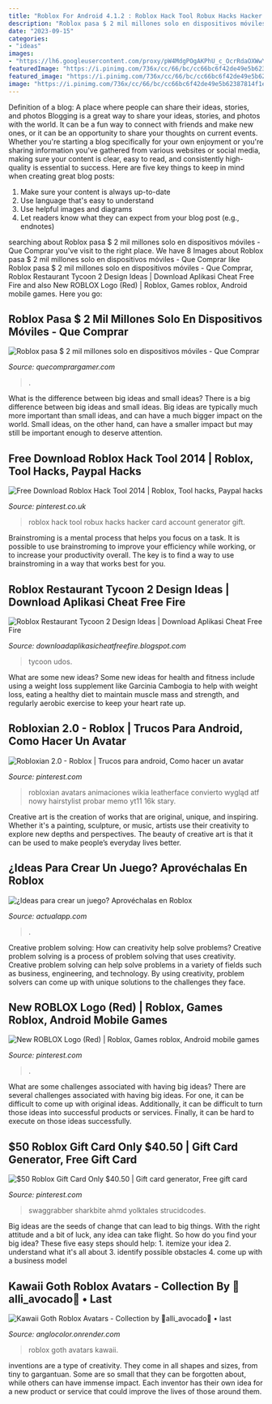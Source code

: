 ```yaml
---
title: "Roblox For Android 4.1.2 : Roblox Hack Tool Robux Hacks Hacker Card Account Generator Gift"
description: "Roblox pasa $ 2 mil millones solo en dispositivos móviles"
date: "2023-09-15"
categories:
- "ideas"
images:
- "https://lh6.googleusercontent.com/proxy/pW4MdgPOgAKPhU_c_OcrRdaOXWwYz6ZG4iWq_bNQCqyXVRwks8V_Tw5s578eRnFomTzO=w1200-h630-p-k-no-nu"
featuredImage: "https://i.pinimg.com/736x/cc/66/bc/cc66bc6f42de49e5b62387814f1e300a.jpg"
featured_image: "https://i.pinimg.com/736x/cc/66/bc/cc66bc6f42de49e5b62387814f1e300a.jpg"
image: "https://i.pinimg.com/736x/cc/66/bc/cc66bc6f42de49e5b62387814f1e300a.jpg"
---
```



Definition of a blog: A place where people can share their ideas, stories, and photos
Blogging is a great way to share your ideas, stories, and photos with the world. It can be a fun way to connect with friends and make new ones, or it can be an opportunity to share your thoughts on current events. Whether you're starting a blog specifically for your own enjoyment or you're sharing information you've gathered from various websites or social media, making sure your content is clear, easy to read, and consistently high-quality is essential to success. Here are five key things to keep in mind when creating great blog posts: 
1. Make sure your content is always up-to-date 
2. Use language that's easy to understand 
3. Use helpful images and diagrams 
4. Let readers know what they can expect from your blog post (e.g., endnotes) 

	

		
searching about Roblox pasa $ 2 mil millones solo en dispositivos móviles - Que Comprar you've visit to the right place. We have 8 Images about Roblox pasa $ 2 mil millones solo en dispositivos móviles - Que Comprar like Roblox pasa $ 2 mil millones solo en dispositivos móviles - Que Comprar, Roblox Restaurant Tycoon 2 Design Ideas | Download Aplikasi Cheat Free Fire and also New ROBLOX Logo (Red) | Roblox, Games roblox, Android mobile games. Here you go:
		
    
## Roblox Pasa $ 2 Mil Millones Solo En Dispositivos Móviles - Que Comprar

<img loading=lazy src="https://quecomprargamer.com/wp-content/uploads/2020/10/3750456-screenshot2020-10-22at10.56.10am.png" onerror="this.onerror=null;this.src='https://tse2.mm.bing.net/th?id=OIP.jrxy7K3Y-D98UCY5SEc5fgHaEU&amp;pid=15.1';" alt="Roblox pasa $ 2 mil millones solo en dispositivos móviles - Que Comprar">

_Source: quecomprargamer.com_

>. 

	

What is the difference between big ideas and small ideas?
There is a big difference between big ideas and small ideas. Big ideas are typically much more important than small ideas, and can have a much bigger impact on the world. Small ideas, on the other hand, can have a smaller impact but may still be important enough to deserve attention.

    
## Free Download Roblox Hack Tool 2014 | Roblox, Tool Hacks, Paypal Hacks

<img loading=lazy src="https://i.pinimg.com/736x/9e/f2/ce/9ef2ce4bd6454b678973baee6116ada0--hack-tool-hacks.jpg" onerror="this.onerror=null;this.src='https://tse4.mm.bing.net/th?id=OIP.yuvkgaSMcakVf0oXvJWZAQHaG0&amp;pid=15.1';" alt="Free Download Roblox Hack Tool 2014 | Roblox, Tool hacks, Paypal hacks">

_Source: pinterest.co.uk_

>roblox hack tool robux hacks hacker card account generator gift. 

	

Brainstroming is a mental process that helps you focus on a task. It is possible to use brainstroming to improve your efficiency while working, or to increase your productivity overall. The key is to find a way to use brainstroming in a way that works best for you.

    
## Roblox Restaurant Tycoon 2 Design Ideas | Download Aplikasi Cheat Free Fire

<img loading=lazy src="https://lh6.googleusercontent.com/proxy/pW4MdgPOgAKPhU_c_OcrRdaOXWwYz6ZG4iWq_bNQCqyXVRwks8V_Tw5s578eRnFomTzO=w1200-h630-p-k-no-nu" onerror="this.onerror=null;this.src='https://tse4.mm.bing.net/th?id=OIP.OSGLxPhQiWrrVnQfYUaZGQHaD4&amp;pid=15.1';" alt="Roblox Restaurant Tycoon 2 Design Ideas | Download Aplikasi Cheat Free Fire">

_Source: downloadaplikasicheatfreefire.blogspot.com_

>tycoon udos. 

	

What are some new ideas?
Some new ideas for health and fitness include using a weight loss supplement like Garcinia Cambogia to help with weight loss, eating a healthy diet to maintain muscle mass and strength, and regularly aerobic exercise to keep your heart rate up.

    
## Robloxian 2.0 - Roblox | Trucos Para Android, Como Hacer Un Avatar

<img loading=lazy src="https://i.pinimg.com/736x/1a/2f/08/1a2f087c071f289c8a5e877d23e59296.jpg" onerror="this.onerror=null;this.src='https://tse3.mm.bing.net/th?id=OIP.JbtF-n7bKdAj7XemFbtR_QAAAA&amp;pid=15.1';" alt="Robloxian 2.0 - Roblox | Trucos para android, Como hacer un avatar">

_Source: pinterest.com_

>robloxian avatars animaciones wikia leatherface convierto wygląd atf nowy hairstylist probar memo yt11 16k stary. 

	

Creative art is the creation of works that are original, unique, and inspiring. Whether it's a painting, sculpture, or music, artists use their creativity to explore new depths and perspectives. The beauty of creative art is that it can be used to make people’s everyday lives better.

    
## ¿Ideas Para Crear Un Juego? Aprovéchalas En Roblox

<img loading=lazy src="https://www.actualapp.com/wp-content/uploads/2015/12/roblox.jpg" onerror="this.onerror=null;this.src='https://tse2.mm.bing.net/th?id=OIP.QWD2juCZhV_WigerXRTMYAHaEK&amp;pid=15.1';" alt="¿Ideas para crear un juego? Aprovéchalas en Roblox">

_Source: actualapp.com_

>. 

	

Creative problem solving: How can creativity help solve problems?
Creative problem solving is a process of problem solving that uses creativity. Creative problem solving can help solve problems in a variety of fields such as business, engineering, and technology. By using creativity, problem solvers can come up with unique solutions to the challenges they face.

    
## New ROBLOX Logo (Red) | Roblox, Games Roblox, Android Mobile Games

<img loading=lazy src="https://i.pinimg.com/736x/f7/ab/13/f7ab13a25dee0266c682449e698800ee.jpg" onerror="this.onerror=null;this.src='https://tse4.mm.bing.net/th?id=OIP.-bQFbDTyksUNWKI4u8YX3gAAAA&amp;pid=15.1';" alt="New ROBLOX Logo (Red) | Roblox, Games roblox, Android mobile games">

_Source: pinterest.com_

>. 

	

What are some challenges associated with having big ideas?
There are several challenges associated with having big ideas. For one, it can be difficult to come up with original ideas. Additionally, it can be difficult to turn those ideas into successful products or services. Finally, it can be hard to execute on those ideas successfully.

    
## $50 Roblox Gift Card Only $40.50 | Gift Card Generator, Free Gift Card

<img loading=lazy src="https://i.pinimg.com/736x/cc/66/bc/cc66bc6f42de49e5b62387814f1e300a.jpg" onerror="this.onerror=null;this.src='https://tse2.mm.bing.net/th?id=OIP.pluFKONWekJ_BubsQ5PRpQAAAA&amp;pid=15.1';" alt="$50 Roblox Gift Card Only $40.50 | Gift card generator, Free gift card">

_Source: pinterest.com_

>swaggrabber sharkbite ahmd yolktales strucidcodes. 

	

Big ideas are the seeds of change that can lead to big things. With the right attitude and a bit of luck, any idea can take flight. So how do you find your big idea? These five easy steps should help: 1. itemize your idea 2. understand what it's all about 3. identify possible obstacles 4. come up with a business model 
    
## Kawaii Goth Roblox Avatars - Collection By 💙alli_avocado💙 • Last

<img loading=lazy src="https://i.ytimg.com/vi/WuD_7R9nLbs/hqdefault.jpg" onerror="this.onerror=null;this.src='https://tse3.mm.bing.net/th?id=OIP.VLf98gK42zCWwex-lVIOpgHaFj&amp;pid=15.1';" alt="Kawaii Goth Roblox Avatars - Collection by 💙alli_avocado💙 • last">

_Source: anglocolor.onrender.com_

>roblox goth avatars kawaii. 

	

inventions are a type of creativity. They come in all shapes and sizes, from tiny to gargantuan. Some are so small that they can be forgotten about, while others can have immense impact. Each inventor has their own idea for a new product or service that could improve the lives of those around them.

